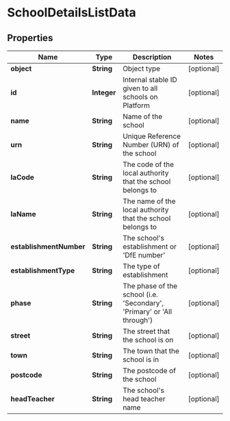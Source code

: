 
# SchoolDetailsListData

## Properties
Name | Type | Description | Notes
------------ | ------------- | ------------- | -------------
**object** | **String** | Object type |  [optional]
**id** | **Integer** | Internal stable ID given to all schools on Platform |  [optional]
**name** | **String** | Name of the school |  [optional]
**urn** | **String** | Unique Reference Number (URN) of the school |  [optional]
**laCode** | **String** | The code of the local authority that the school belongs to |  [optional]
**laName** | **String** | The name of the local authority that the school belongs to |  [optional]
**establishmentNumber** | **String** | The school&#39;s establishment or &#39;DfE number&#39; |  [optional]
**establishmentType** | **String** | The type of establishment |  [optional]
**phase** | **String** | The phase of the school (i.e. &#39;Secondary&#39;, &#39;Primary&#39; or &#39;All through&#39;) |  [optional]
**street** | **String** | The street that the school is on |  [optional]
**town** | **String** | The town that the school is in |  [optional]
**postcode** | **String** | The postcode of the school |  [optional]
**headTeacher** | **String** | The school&#39;s head teacher name |  [optional]



